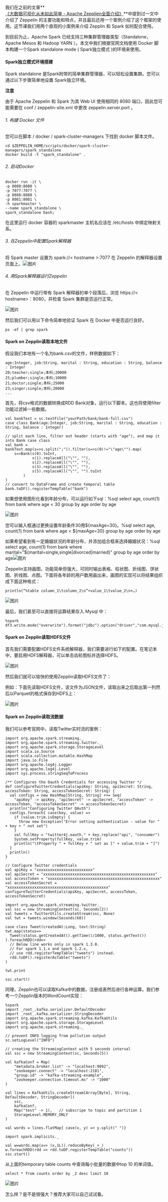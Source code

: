 我们在之前的文章**[《大数据可视化从未如此简单 - Apache Zepplien全面介绍》](http://mp.weixin.qq.com/s?__biz=MzU3MzgwNTU2Mg==&mid=2247495608&idx=1&sn=dfb63a8e4af3820746a7903664b83f58&chksm=fd3ea92dca49203bb4461d89a3fbf2c6007888c47ef8fbb3c8b2640eec7b45f9f6b7d71d9967&scene=21#wechat_redirect)**中提到过一文中介绍了 Zeppelin 的主要功能和特点，并且最后还用一个案例介绍了这个框架的使用。这节课我们用两个直观的小案例来介绍 Zepplin 和 Spark 如何配合使用。

到目前为止，Apache Spark 已经支持三种集群管理器类型（Standalone，Apache Mesos 和 Hadoop YARN ）。本文中我们根据官网文档使用 Docker 脚本构建一个Spark standalone mode ( Spark独立模式 )的环境来使用。

#### Spark独立模式环境搭建

Spark standalone 是Spark附带的简单集群管理器，可以轻松设置集群。您可以通过以下步骤简单地设置 Spark独立环境。

**注意**

由于 Apache Zeppelin 和 Spark 为其 Web UI 使用相同的 8080 端口，因此您可能需要在 conf / zeppelin-site.xml 中更改 zeppelin.server.port 。

###### 1. 构建 Docker 文件

您可以在脚本 / docker / spark-cluster-managers 下找到 docker 脚本文件。

```
cd $ZEPPELIN_HOME/scripts/docker/spark-cluster-managers/spark_standalone
docker build -t "spark_standalone" .
```

###### 2. 启动Docker

```
docker run -it \
-p 8080:8080 \
-p 7077:7077 \
-p 8888:8888 \
-p 8081:8081 \
-h sparkmaster \
--name spark_standalone \
spark_standalone bash;
```

在这里运行 docker 容器的 sparkmaster 主机名应该在 /etc/hosts 中绑定映射关系。

###### 3. 在Zeppelin中配置Spark解释器

将 Spark master 设置为 spark://< hostname >:7077 在 Zeppelin 的解释器设置页面上。![图片](https://kingcall.oss-cn-hangzhou.aliyuncs.com/blog/img/640-20210219215116604.png)

###### 4. 用Spark解释器运行Zeppelin

在 Zeppelin 中运行带有 Spark 解释器的单个段落后，浏览 https://< hostname>：8080，并检查 Spark 集群是否运行正常。

![图片](https://kingcall.oss-cn-hangzhou.aliyuncs.com/blog/img/640-20210219215116841.png)

然后我们可以用以下命令简单地验证 Spark 在 Docker 中是否运行良好。

```
ps -ef | grep spark
```

#### Spark on Zepplin读取本地文件

假设我们本地有一个名为bank.csv的文件，样例数据如下：

```
age:Integer, job:String, marital : String, education : String, balance : Integer
20;teacher;single;本科;20000
25;plumber;single;本科;10000
21;doctor;single;本科;25000
23;singer;single;本科;20000
...
```

首先，将csv格式的数据转换成RDD Bank对象，运行以下脚本。这也将使用filter功能过滤掉一些数据。

```
val bankText = sc.textFile("yourPath/bank/bank-full.csv")
case class Bank(age:Integer, job:String, marital : String, education : String, balance : Integer)

// split each line, filter out header (starts with "age"), and map it into Bank case class
val bank = bankText.map(s=>s.split(";")).filter(s=>s(0)!="\"age\"").map(
    s=>Bank(s(0).toInt,
            s(1).replaceAll("\"", ""),
            s(2).replaceAll("\"", ""),
            s(3).replaceAll("\"", ""),
            s(5).replaceAll("\"", "").toInt
        )
)
// convert to DataFrame and create temporal table
bank.toDF().registerTempTable("bank")
```

如果想使用图形化看到年龄分布，可以运行如下sql：%sql select age, count(1) from bank where age < 30 group by age order by age

![图片](https://kingcall.oss-cn-hangzhou.aliyuncs.com/blog/img/640-20210219215117044.png)

您可以输入框通过更换设置年龄条件30用${maxAge=30}。%sql select age, count(1) from bank where age < ${maxAge=30} group by age order by age

如果希望看到有一定婚姻状况的年龄分布，并添加组合框来选择婚姻状况：%sql select age, count(1) from bank where marital="${marital=single,single|divorced|married}" group by age order by age![图片](https://kingcall.oss-cn-hangzhou.aliyuncs.com/blog/img/640-20210219215117248.png)

Zeppelin支持画图，功能简单但强大，可同时输出表格、柱状图、折线图、饼状图、折线图、点图。下面将各年龄的用户数用画出来，画图的实现可以将结果组织成下面这种格式：

```
println(“%table column_1\tcolumn_2\n”+value_1\tvalue_2\n+…)
```

![图片](https://kingcall.oss-cn-hangzhou.aliyuncs.com/blog/img/640-20210219215117457.png)

最后，我们甚至可以直接将运算结果存入 Mysql 中：

```
%spark
df3.write.mode("overwrite").format("jdbc").option("driver","com.mysql.jdbc.Driver").option("user","root").option("password","password").option("url","jdbc:mysql://localhost:3306/spark_demo").option("dbtable","record").save()
```

#### Spark on Zepplin读取HDFS文件

首先我们需要配置HDFS文件系统解释器，我们需要进行如下的配置。在笔记本中，要启用HDFS解释器，可以单击齿轮图标并选择HDFS。

![图片](https://mmbiz.qpic.cn/mmbiz_png/UdK9ByfMT2PHwn1U9CdpytzoFSTMFamuB7kjZwbQMJmMzVndcC3BQxOY8DAYibia9lddOk39ZiaYaibDaYtJbw7iaRA/640?wx_fmt=png&tp=webp&wxfrom=5&wx_lazy=1&wx_co=1)

然后我们就可以愉快的使用Zepplin读取HDFS文件了：

例如：下面先读取HDFS文件，该文件为JSON文件，读取出来之后取出第一列然后以Parquet的格式保存到HDFS上：

![图片](https://mmbiz.qpic.cn/mmbiz_png/UdK9ByfMT2PHwn1U9CdpytzoFSTMFamuMrDBms5k70qcgn8v91eQIGMw1ZibdLSHT7tAoLpkeye4Mw5GicRhDAjg/640?wx_fmt=png&tp=webp&wxfrom=5&wx_lazy=1&wx_co=1)

#### Spark on Zepplin读取流数据

我们可以参考官网中，读取Twitter实时流的案例：

```
import org.apache.spark.streaming._
import org.apache.spark.streaming.twitter._
import org.apache.spark.storage.StorageLevel
import scala.io.Source
import scala.collection.mutable.HashMap
import java.io.File
import org.apache.log4j.Logger
import org.apache.log4j.Level
import sys.process.stringSeqToProcess

/** Configures the Oauth Credentials for accessing Twitter */
def configureTwitterCredentials(apiKey: String, apiSecret: String, accessToken: String, accessTokenSecret: String) {
  val configs = new HashMap[String, String] ++= Seq(
    "apiKey" -> apiKey, "apiSecret" -> apiSecret, "accessToken" -> accessToken, "accessTokenSecret" -> accessTokenSecret)
  println("Configuring Twitter OAuth")
  configs.foreach{ case(key, value) =>
    if (value.trim.isEmpty) {
      throw new Exception("Error setting authentication - value for " + key + " not set")
    }
    val fullKey = "twitter4j.oauth." + key.replace("api", "consumer")
    System.setProperty(fullKey, value.trim)
    println("\tProperty " + fullKey + " set as [" + value.trim + "]")
  }
  println()
}

// Configure Twitter credentials
val apiKey = "xxxxxxxxxxxxxxxxxxxxxxxxx"
val apiSecret = "xxxxxxxxxxxxxxxxxxxxxxxxxxxxxxxxxxxxxxxxxxxxxxxxxx"
val accessToken = "xxxxxxxxxxxxxxxxxxxxxxxxxxxxxxxxxxxxxxxxxxxxxxxxxx"
val accessTokenSecret = "xxxxxxxxxxxxxxxxxxxxxxxxxxxxxxxxxxxxxxxxxxxxx"
configureTwitterCredentials(apiKey, apiSecret, accessToken, accessTokenSecret)

import org.apache.spark.streaming.twitter._
val ssc = new StreamingContext(sc, Seconds(2))
val tweets = TwitterUtils.createStream(ssc, None)
val twt = tweets.window(Seconds(60))

case class Tweet(createdAt:Long, text:String)
twt.map(status=>
  Tweet(status.getCreatedAt().getTime()/1000, status.getText())
).foreachRDD(rdd=>
  // Below line works only in spark 1.3.0.
  // For spark 1.1.x and spark 1.2.x,
  // use rdd.registerTempTable("tweets") instead.
  rdd.toDF().registerAsTable("tweets")
)

twt.print

ssc.start()
```

同理，Zepplin也可以读取Kafka中的数据，注册成表然后进行各种运算。我们参考一个Zepplin版本的WordCount实现：

```
%spark
import _root_.kafka.serializer.DefaultDecoder
import _root_.kafka.serializer.StringDecoder
import org.apache.spark.streaming.kafka.KafkaUtils
import org.apache.spark.storage.StorageLevel
import org.apache.spark.streaming._

// prevent INFO logging from pollution output
sc.setLogLevel("INFO")

// creating the StreamingContext with 5 seconds interval
val ssc = new StreamingContext(sc, Seconds(5))

val kafkaConf = Map(
    "metadata.broker.list" -> "localhost:9092",
    "zookeeper.connect" -> "localhost:2181",
    "group.id" -> "kafka-streaming-example",
    "zookeeper.connection.timeout.ms" -> "1000"
)

val lines = KafkaUtils.createStream[Array[Byte], String, DefaultDecoder, StringDecoder](
    ssc,
    kafkaConf,
    Map("test" -> 1),   // subscripe to topic and partition 1
    StorageLevel.MEMORY_ONLY
)

val words = lines.flatMap{ case(x, y) => y.split(" ")}

import spark.implicits._

val w=words.map(x=> (x,1L)).reduceByKey(_+_)
w.foreachRDD(rdd => rdd.toDF.registerTempTable("counts"))
ssc.start()
```

从上面的temporary table counts 中查询每小批量的数据中top 10 的单词值。

```
select * from counts order by _2 desc limit 10
```

![图片](https://kingcall.oss-cn-hangzhou.aliyuncs.com/blog/img/640-20210219215118075.png)

怎么样？是不是很强大？推荐大家可以自己试试看。